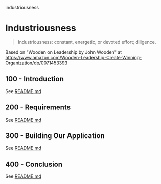 industriousness
# Industriousness

> Industriousness: constant, energetic, or devoted effort; diligence.

Based on "Wooden on Leadership by John Wooden" at https://www.amazon.com/Wooden-Leadership-Create-Winning-Organization/dp/0071453393

## 100 - Introduction

See [README.md](./100/README.md)

## 200 - Requirements

See [README.md](./200/README.md)

## 300 - Building Our Application

See [README.md](./300/README.md)

## 400 - Conclusion

See [README.md](./400/README.md)
